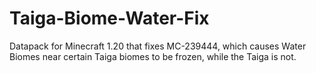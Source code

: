 # Taiga-Biome-Water-Fix
Datapack for Minecraft 1.20 that fixes MC-239444, which causes Water Biomes near certain Taiga biomes to be frozen, while the Taiga is not.
